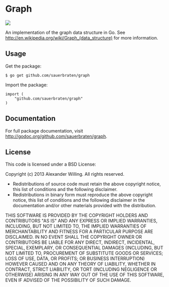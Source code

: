 # Graph

<a href="http://goci.me/project/github.com/sauerbraten/graph">
	<img src="http://goci.me/project/image/github.com/sauerbraten/graph" />
</a>

An implementation of the graph data structure in Go. See http://en.wikipedia.org/wiki/Graph_(data_structure) for more information.

## Usage

Get the package:

	$ go get github.com/sauerbraten/graph

Import the package:

	import (
		"github.com/sauerbraten/graph"
	)



## Documentation

For full package documentation, visit http://godoc.org/github.com/sauerbraten/graph.

## License

This code is licensed under a BSD License:

Copyright (c) 2013 Alexander Willing. All rights reserved.
	
- Redistributions of source code must retain the above copyright notice, this list of conditions and the following disclaimer.
- Redistributions in binary form must reproduce the above copyright notice, this list of conditions and the following disclaimer in the documentation and/or other materials provided with the distribution.

THIS SOFTWARE IS PROVIDED BY THE COPYRIGHT HOLDERS AND CONTRIBUTORS "AS IS" AND ANY EXPRESS OR IMPLIED WARRANTIES, INCLUDING, BUT NOT LIMITED TO, THE IMPLIED WARRANTIES OF MERCHANTABILITY AND FITNESS FOR A PARTICULAR PURPOSE ARE DISCLAIMED. IN NO EVENT SHALL THE COPYRIGHT OWNER OR CONTRIBUTORS BE LIABLE FOR ANY DIRECT, INDIRECT, INCIDENTAL, SPECIAL, EXEMPLARY, OR CONSEQUENTIAL DAMAGES (INCLUDING, BUT NOT LIMITED TO, PROCUREMENT OF SUBSTITUTE GOODS OR SERVICES; LOSS OF USE, DATA, OR PROFITS; OR BUSINESS INTERRUPTION) HOWEVER CAUSED AND ON ANY THEORY OF LIABILITY, WHETHER IN CONTRACT, STRICT LIABILITY, OR TORT (INCLUDING NEGLIGENCE OR OTHERWISE) ARISING IN ANY WAY OUT OF THE USE OF THIS SOFTWARE, EVEN IF ADVISED OF THE POSSIBILITY OF SUCH DAMAGE.
